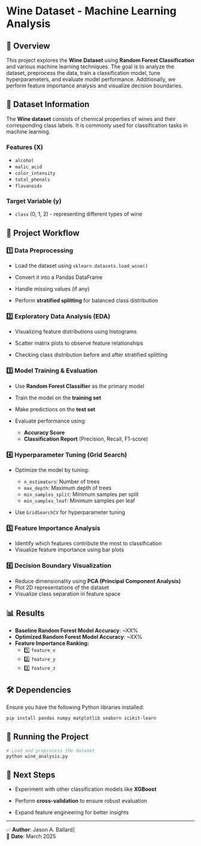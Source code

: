 # Wine Dataset - Machine Learning Analysis

## 📌 Overview

This project explores the **Wine Dataset** using **Random Forest Classification** and various machine learning techniques. The goal is to analyze the dataset, preprocess the data, train a classification model, tune hyperparameters, and evaluate model performance. Additionally, we perform feature importance analysis and visualize decision boundaries.

## 📂 Dataset Information

The **Wine dataset** consists of chemical properties of wines and their corresponding class labels. It is commonly used for classification tasks in machine learning.

### **Features (X)**

- `alcohol`
- `malic_acid`
- `color_intensity`
- `total_phenols`
- `flavanoids`

### **Target Variable (y)**

- `class` (0, 1, 2) - representing different types of wine

## 🚀 Project Workflow

### **1️⃣ Data Preprocessing**

- Load the dataset using `sklearn.datasets.load_wine()`

- Convert it into a Pandas DataFrame

- Handle missing values (if any)

- Perform **stratified splitting** for balanced class distribution

### **2️⃣ Exploratory Data Analysis (EDA)**

- Visualizing feature distributions using histograms

- Scatter matrix plots to observe feature relationships

- Checking class distribution before and after stratified splitting

### **3️⃣ Model Training & Evaluation**

- Use **Random Forest Classifier** as the primary model

- Train the model on the **training set**

- Make predictions on the **test set**

- Evaluate performance using:
  - **Accuracy Score**
  - **Classification Report** (Precision, Recall, F1-score)

### **4️⃣ Hyperparameter Tuning (Grid Search)**

- Optimize the model by tuning:

  - `n_estimators`: Number of trees
  - `max_depth`: Maximum depth of trees
  - `min_samples_split`: Minimum samples per split
  - `min_samples_leaf`: Minimum samples per leaf
- Use `GridSearchCV` for hyperparameter tuning

### **5️⃣ Feature Importance Analysis**

- Identify which features contribute the most to classification
- Visualize feature importance using bar plots

### **6️⃣ Decision Boundary Visualization**

- Reduce dimensionality using **PCA (Principal Component Analysis)**
- Plot 2D representations of the dataset
- Visualize class separation in feature space

## 📊 Results

- **Baseline Random Forest Model Accuracy**: ~XX%
- **Optimized Random Forest Model Accuracy**: ~XX%
- **Feature Importance Ranking:**
  - 1️⃣ `feature_x`
  - 2️⃣ `feature_y`
  - 3️⃣ `feature_z`

## 🛠️ Dependencies

Ensure you have the following Python libraries installed:

```bash
pip install pandas numpy matplotlib seaborn scikit-learn
```

## 🏁 Running the Project

```python
# Load and preprocess the dataset
python wine_analysis.py
```

## 🎯 Next Steps

- Experiment with other classification models like **XGBoost**

- Perform **cross-validation** to ensure robust evaluation

- Expand feature engineering for better insights

---

✅ **Author**: Jason A. Ballard]  
📅 **Date**: March 2025


